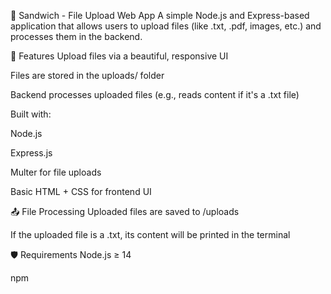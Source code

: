 🥪 Sandwich - File Upload Web App
A simple Node.js and Express-based application that allows users to upload files (like .txt, .pdf, images, etc.) and processes them in the backend.

🚀 Features
Upload files via a beautiful, responsive UI

Files are stored in the uploads/ folder

Backend processes uploaded files (e.g., reads content if it's a .txt file)

Built with:

Node.js

Express.js

Multer for file uploads

Basic HTML + CSS for frontend UI

📤 File Processing
Uploaded files are saved to /uploads

If the uploaded file is a .txt, its content will be printed in the terminal

🛡️ Requirements
Node.js ≥ 14

npm

